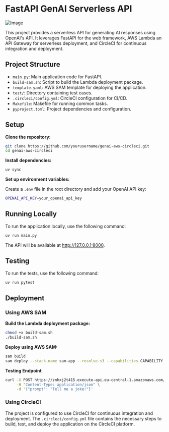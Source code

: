 # FastAPI GenAI Serverless API

![Image](https://github.com/user-attachments/assets/ebda21bc-fa26-49e3-bfc1-039e9ca2dd18)

This project provides a serverless API for generating AI responses using OpenAI's API. It leverages FastAPI for the web framework, AWS Lambda an API Gateway for serverless deployment, and CircleCI for continuous integration and deployment.

## Project Structure

- `main.py`: Main application code for FastAPI.
- `build-sam.sh`: Script to build the Lambda deployment package.
- `template.yaml`: AWS SAM template for deploying the application.
- `test/`: Directory containing test cases.
- `.circleci/config.yml`: CircleCI configuration for CI/CD.
- `Makefile`: Makefile for running common tasks.
- `pyproject.toml`: Project dependencies and configuration.

## Setup

**Clone the repository:**

```sh
git clone https://github.com/yourusername/genai-aws-circleci.git
cd genai-aws-circleci
```

**Install dependencies:**

```sh
uv sync
```

**Set up environment variables:**

Create a `.env` file in the root directory and add your OpenAI API key:

```sh
OPENAI_API_KEY=your_openai_api_key
```

## Running Locally

To run the application locally, use the following command:

```sh
uv run main.py
```

The API will be available at http://127.0.0.1:8000.

## Testing

To run the tests, use the following command:

```sh
uv run pytest
```

## Deployment

### Using AWS SAM

**Build the Lambda deployment package:**

```sh
chmod +x build-sam.sh
./build-sam.sh
```

**Deploy using AWS SAM:**

```sh
sam build
sam deploy --stack-name sam-app --resolve-s3 --capabilities CAPABILITY_IAM --region eu-central-1
```

**Testing Endpoint**

```sh
curl -X POST https://znhxj2t415.execute-api.eu-central-1.amazonaws.com/dev/generate \
     -H "Content-Type: application/json" \
     -d '{"prompt": "Tell me a joke!"}'
```

### Using CircleCI

The project is configured to use CircleCI for continuous integration and deployment. The `.circleci/config.yml` file contains the necessary steps to build, test, and deploy the application on the CircleCI platform.
